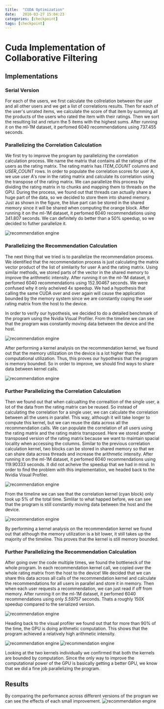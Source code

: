 ```yaml
---
title:  "CUDA Optimization"
date:   2016-03-27 15:04:23
categories: [checkpoint]
tags: [checkpoint]
---
```


# Cuda Implementation of Collaborative Filtering
## Implementations
### Serial Version
For each of the users, we first calculate the collrelation between the user and all other users and we get a list of correlations results. Then for each of the user's unrated items, we calculate the score of that item by summing all the products of the users who rated the item with their ratings. Then we sort the resulting list and return the 5 items with the highest sums. After running it on the ml-1M dataset, it perfomed 6040 recommendations using 737.455 seconds.

### Parallelizing the Correlation Calculation
We first try to improve the program by parallelizing the correlation calculation process. We name the matrix that contains all the ratings of the users as the rating matrix. The rating matrix has *ITEM_COUNT* columns and *USER_COUNT* rows. In order to populate the correlation scores for user A, we use user A's row in the rating matrix and calculate its correlation using the transpose of the rating matrix. We can parallelize this process by dividing the rating matrix in to chunks and mapping them to threads on the GPU. During the process, we found out that threads can actually share a huge part of the data, so we decided to store them into shared memory. Just as shown in the figure, the blue part can be stored in the shared memory since it will be shared when computing the orange block.
After running it on the ml-1M dataset, it perfomed 6040 recommendations using 341.807 seconds. We can definitely do better than a 50% speedup, so we decided to futher parallelize it.

![recommendation engine]({{site.url}}/assets/similarity.png "Logo Title Text 1")

### Parallelizing the Recommendation Calculation
The next thing that we tried is to parallelize the recommendation process. We identified that the recommendation process is just calculating the matrix vector product of the list of similarity for user A and the rating matrix. Using similar methods, we stored parts of the vector in the shared memory to improve the arithmetic intensity.
After running it on the ml-1M dataset, it perfomed 6040 recommendations using 152.90467 seconds. We were confused why it only acheived 4x speedup. We had a hypothesis that calling the same CUDA over and over again will cause the application bounded by the memory system since we are constantly coping the user rating matrix from the host to the device.

In order to verify our hypothesis, we decided to do a detailed benchmark of the program using the Nvidia Visual Profiler. From the timeline we can see that the program was constantly moving data between the device and the host.

![recommendation engine]({{site.url}}/assets/slow.png "Logo Title Text 1")

After performing a kernel analysis on the recommendation kernel, we found out that the memory utilization on the device is a lot higher than the computational utilization. Thus, this proves our hypothesis that the program is memory bounded. So in order to improve, we should find ways to share data between kernel calls.

![recommendation engine]({{site.url}}/assets/recommend-slow.png "Logo Title Text 1")

### Further Parallelizing the Correlation Calculation
Then we found out that when calcualting the correaltion of the single user, a lot of the data from the rating matrix can be reused. So instead of calculating the correlation for a single user, we can calculate the correlation between all the users in parallel. This way, although it will take longer to compute this kernel, but we can reuse the data across all the recommendation calls. We can populate the correlation of all users using the rating matrix and the rating matrix transposed. Here we stored another transposed version of the rating matrix because we want to maintain spacial locality when accessing the columns. Similar to the previous correlation calculation kernel, two blocks can be stored in shared memory so that we can share data across threads and increase the arithmetic intensity.
After running it on the ml-1M dataset, it perfomed 6040 recommendations using 119.90333 seconds. It did not acheive the speedup that we had in mind. In order to find the problem with this implementation, we headed back to the Nvidia Visual Profiler.

![recommendation engine]({{site.url}}/assets/semi-slow.png "Logo Title Text 1")

From the timeline we can see that the correlation kernel (cyan block) only took up 5% of the total time. Simlilar to what happed before, we can see that the program is still constantly moving data between the host and the device.

![recommendation engine]({{site.url}}/assets/semi-slow-rec.png "Logo Title Text 1")

By performing a kernel analysis on the recommendation kernel we found out that although the memory utilization is a bit lower, it still takes up the majority of the timeline. This proves that the kernel is still memory bounded.

### Further Parallelizing the Recommendation Calculation
After going over the code multiple times, we found the bottleneck of the whole program. In each recommendation kernel call, we copied over the whole rating matrix from the host to the device! We decided that we can share this data across all calls of the recommendation kernel and calculate the recommendations for all users in parallel and store it in memory. Then when each user requests a recommendation, we can just read if off from memory.
After running it on the ml-1M dataset, it perfomed 6040 recommendations using only *5.59757* seconds. Thats a roughly 150X speedup compared to the serialized version.

![recommendation engine]({{site.url}}/assets/fastest.png "Logo Title Text 1")

Heading back to the visual profiler we found out that for more than 90% of the time, the GPU is doing arithmetic computation. This shows that the program achieved a relatively high arithmetic intensity.

![recommendation engine]({{site.url}}/assets/fastest_rec.png "Logo Title Text 1")
![recommendation engine]({{site.url}}/assets/fastest_corelation.png "Logo Title Text 1")

Looking at the two kernels individually we confirmed that both the kernels are bounded by computation. Since the only way to improve the computational power of the GPU is basically getting a better GPU, we know that we did a fine job parallelizing the program.

## Results
By comparing the performance across different versions of the program we can see the effects of each small improvement.
![recommendation engine]({{site.url}}/assets/comparison.png "Logo Title Text 1")
